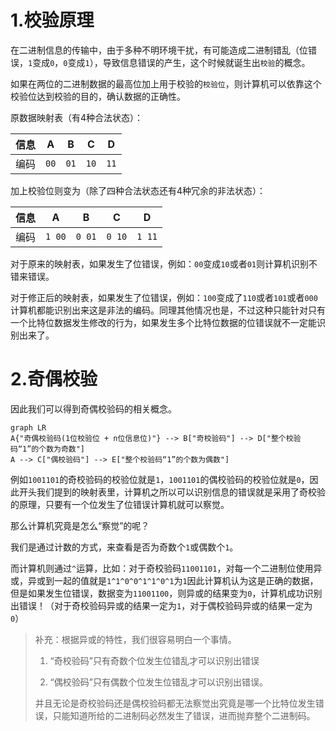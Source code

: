# 1.校验原理

在二进制信息的传输中，由于多种不明环境干扰，有可能造成二进制错乱（位错误，`1`变成`0`，`0`变成`1`），导致信息错误的产生，这个时候就诞生出`校验`的概念。

如果在两位的二进制数据的最高位加上用于校验的`校验位`，则计算机可以依靠这个校验位达到校验的目的，确认数据的正确性。

原数据映射表（有4种合法状态）：

| 信息  | A    | B    | C    | D    |
| --- | ---- | ---- | ---- | ---- |
| 编码  | `00` | `01` | `10` | `11` |

加上校验位则变为（除了四种合法状态还有4种冗余的非法状态）：

| 信息  | A      | B      | C      | D      |
| --- | ------ | ------ | ------ | ------ |
| 编码  | `1 00` | `0 01` | `0 10` | `1 11` |

对于原来的映射表，如果发生了位错误，例如：`00`变成`10`或者`01`则计算机识别不错来错误。

对于修正后的映射表，如果发生了位错误，例如：`100`变成了`110`或者`101`或者`000`计算机都能识别出来这是非法的编码。同理其他情况也是，不过这种只能针对只有一个比特位数据发生修改的行为，如果发生多个比特位数据的位错误就不一定能识别出来了。

# 2.奇偶校验

因此我们可以得到奇偶校验码的相关概念。

```mermaid
graph LR
A{"奇偶校验码(1位校验位 + n位信息位)"} --> B["奇校验码"] --> D["整个校验码“1”的个数为奇数"]
A --> C["偶校验码"] --> E["整个校验码“1”的个数为偶数"]
```

例如`1001101`的奇校验码的校验位就是`1`，`1001101`的偶校验码的校验位就是`0`，因此开头我们提到的映射表里，计算机之所以可以识别信息的错误就是采用了奇校验的原理，只要有一个位发生了位错误计算机就可以察觉。

那么计算机究竟是怎么“察觉”的呢？

我们是通过计数的方式，来查看是否为奇数个`1`或偶数个`1`。

而计算机则通过`^`运算，比如：对于奇校验码`11001101`，对每一个二进制位使用异或，异或到一起的值就是`1^1^0^0^1^1^0^1`为`1`因此计算机认为这是正确的数据，但是如果发生位错误，数据变为`11001100`，则异或的结果变为`0`，计算机成功识别出错误！（对于奇校验码异或的结果一定为`1`，对于偶校验码异或的结果一定为`0`）

> 补充：根据异或的特性，我们很容易明白一个事情。
> 
> 1. “奇校验码”只有奇数个位发生位错乱才可以识别出错误
> 
> 2. “偶校验码”只有偶数个位发生位错乱才可以识别出错误。
> 
> 并且无论是奇校验码还是偶校验码都无法察觉出究竟是哪一个比特位发生错误，只能知道所给的二进制码必然发生了错误，进而抛弃整个二进制码。


